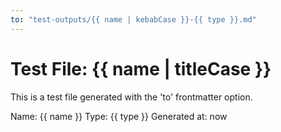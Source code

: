 ```yaml
---
to: "test-outputs/{{ name | kebabCase }}-{{ type }}.md"
---
```

# Test File: {{ name | titleCase }}

This is a test file generated with the 'to' frontmatter option.

Name: {{ name }}
Type: {{ type }}
Generated at: now